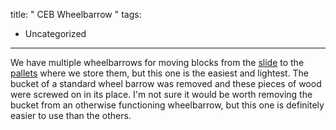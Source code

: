 title: " CEB Wheelbarrow "
tags:
- Uncategorized
---


We have multiple wheelbarrows for moving blocks from the [slide](http://dwiel.net/blog/ceb-press-slide) to the [pallets](http://dwiel.net/blog/ceb-tarping) where we store them, but this one is the easiest and lightest. The bucket of a standard wheel barrow was removed and these pieces of wood were screwed on in its place. I'm not sure it would be worth removing the bucket from an otherwise functioning wheelbarrow, but this one is definitely easier to use than the others.

[](http://dwiel.net/wp-content/uploads/2013/08/IMG_20130813_175059.jpg)


